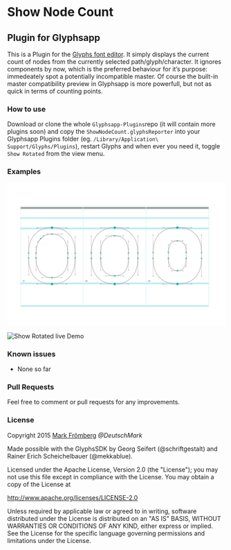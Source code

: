 # Show Node Count

## Plugin for Glyphsapp

This is a Plugin for the [Glyphs font editor](http://glyphsapp.com/). It simply displays the current count of nodes from the currently selected path/glyph/character. It ignores components by now, which is the preferred behaviour for it’s purpose: immedeately spot a potentially incompatible master. Of course the built-in master compatibility preview in Glyphsapp is more powerfull, but not as quick in terms of counting points.

### How to use

Download or clone the whole `Glyphsapp-Plugins`repo (it will contain more plugins soon) and copy the `ShowNodeCount.glyphsReporter` into your Glyphsapp Plugins folder (eg. `/Library/Application\ Support/Glyphs/Plugins`), restart Glyphs and when ever you need it, toggle `Show Rotated` from the view menu.

### Examples

![Show Rotated Demo](https://github.com/DeutschMark/Glyphsapp-Plugins/blob/Screenshots/ShowNodeCount/Screenshots/ShowNodeCount-Mark-Froemberg-1200.png?raw=true "Show Rotated Demo")

![Show Rotated live Demo](https://github.com/DeutschMark/Glyphsapp-Plugins/blob/Screenshots/ShowNodeCount/Screenshots/ShowNodeCount03_Mark-Froemberg.gif?raw=true "Show Rotated live Demo")


### Known issues

- None so far

### Pull Requests

Feel free to comment or pull requests for any improvements.

### License

Copyright 2015 [Mark Frömberg](http://www.markfromberg.com/) *@DeutschMark*

Made possible with the GlyphsSDK by Georg Seifert (@schriftgestalt) and Rainer Erich Scheichelbauer (@mekkablue).

Licensed under the Apache License, Version 2.0 (the "License");
you may not use this file except in compliance with the License.
You may obtain a copy of the License at

http://www.apache.org/licenses/LICENSE-2.0

Unless required by applicable law or agreed to in writing, software
distributed under the License is distributed on an "AS IS" BASIS,
WITHOUT WARRANTIES OR CONDITIONS OF ANY KIND, either express or implied.
See the License for the specific language governing permissions and
limitations under the License.
